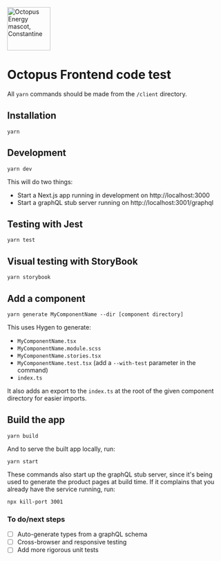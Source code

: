 <img src="https://static.octopuscdn.com/constantine/constantine.svg" alt="Octopus Energy mascot, Constantine" width="100" />

# Octopus Frontend code test

All `yarn` commands should be made from the `/client` directory.

## Installation

```
yarn
```

## Development

```
yarn dev
```

This will do two things:

- Start a Next.js app running in development on http://localhost:3000
- Start a graphQL stub server running on http://localhost:3001/graphql

## Testing with Jest

```
yarn test
```

## Visual testing with StoryBook

```
yarn storybook
```

## Add a component

```
yarn generate MyComponentName --dir [component directory]
```

This uses Hygen to generate:

- `MyComponentName.tsx`
- `MyComponentName.module.scss`
- `MyComponentName.stories.tsx`
- `MyComponentName.test.tsx` (add a `--with-test` parameter in the command)
- `index.ts`

It also adds an export to the `index.ts` at the root of the given component directory for easier imports.

## Build the app

```
yarn build
```

And to serve the built app locally, run:

```
yarn start
```

These commands also start up the graphQL stub server, since it's being used to generate the product pages at build time. If it complains that you already have the service running, run:

```
npx kill-port 3001
```

### To do/next steps

- [ ] Auto-generate types from a graphQL schema
- [ ] Cross-browser and responsive testing
- [ ] Add more rigorous unit tests
